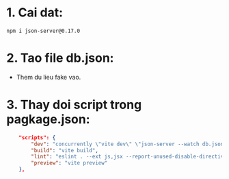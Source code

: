 # 1. Cai dat:

`npm i json-server@0.17.0`

# 2. Tao file db.json:

- Them du lieu fake vao.

# 3. Thay doi script trong pagkage.json:

```json
	"scripts": {
		"dev": "concurrently \"vite dev\" \"json-server --watch db.json --port 3000\"",
		"build": "vite build",
		"lint": "eslint . --ext js,jsx --report-unused-disable-directives --max-warnings 0",
		"preview": "vite preview"
	},
```
